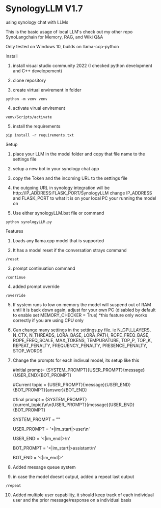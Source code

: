 # SynologyLLM V1.7
using synology chat with LLMs

This is the basic usage of local LLM's check out my other repo SynoLangchain for Memory, RAG, and Wiki Q&A 

Only tested on Windows 10, builds on llama-ccp-python 


Install
  
  1) install visual studio community 2022 (I checked python development and C++ developement)
  
  2) clone repository
  
  3) create virtual envirement in folder    
    
    python -m venv venv
  
  4) activate virual envirement             
  
    venv/Scripts/activate
 
  5) install the requirements
    
    pip install -r requirements.txt
     
Setup

  1) place your LLM in the model folder and copy that file name to the settings file
  
  2) setup a new bot in your synology chat app
  
  3) copy the Token and the incoming URL to the settings file
  
  4) the outgoing URL in synology integration will be http://IP_ADDRESS:FLASK_PORT/SynologyLLM change IP_ADDRESS and FLASK_PORT to what it is on your local PC your running the model on
  
  5) Use either synologyLLM.bat file or command
  
    python synologyLLM.py
    
    
Features
  
  1) Loads any llama.cpp model that is supported
  
  2) It has a model reset if the conversation strays command    
      
    /reset
  
  3) prompt continuation command
      
    /continue
    
  4) added prompt override

    /override
    
  5) If system runs to low on memory the model will suspend out of RAM until it is back down again, adjust for your own PC (disabled by default to enable set MEMORY_CHECKER = True) *this feature only works correctly if you are using CPU only

  6) Can change many settings in the settings.py file. ie N_GPU_LAYERS, N_CTX, N_THREADS, LORA_BASE, LORA_PATH, ROPE_FREQ_BASE, ROPE_FREQ_SCALE, MAX_TOKENS, TEMPURATURE, TOP_P, TOP_K, REPEAT_PENALTY, FREQUENCY_PENALTY, PRESENCE_PENALTY, STOP_WORDS

  7) Change the prompts for each indivual model, its setup like this
     
     #initial prompt= {SYSTEM_PROMPT}{USER_PROMPT}{message}{USER_END}{BOT_PROMPT}
     
     #Current topic = {USER_PROMPT}{message}{USER_END}{BOT_PROMPT}{answer}{BOT_END}
     
     #final prompt = {SYSTEM_PROMPT}{current_topic}\n\n{USER_PROMPT}{message}{USER_END}{BOT_PROMPT}

     SYSTEM_PROMPT = ""
     
     USER_PROMPT = '<|im_start|>user\n'
     
     USER_END = '<|im_end|>\n'
     
     BOT_PROMPT = '<|im_start|>assistant\n'
     
     BOT_END = '<|im_end|>'

  8) Added message queue system
     
  9) in case the model doesnt output, added a repeat last output

    /repeat

  10) Added multiple user capability, it should keep track of each individual user and the prior message/response on a individual basis

